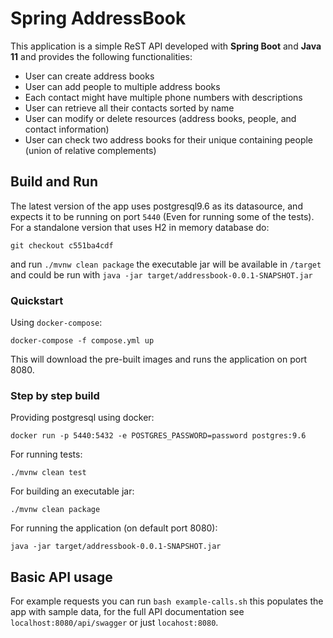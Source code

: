 # Spring AddressBook

This application is a simple ReST API developed with **Spring Boot** and **Java 11** and provides the following
functionalities:

* User can create address books
* User can add people to multiple address books
* Each contact might have multiple phone numbers with descriptions
* User can retrieve all their contacts sorted by name
* User can modify or delete resources (address books, people, and contact information)
* User can check two address books for their unique containing people (union of relative complements)

## Build and Run

The latest version of the app uses postgresql9.6 as its datasource, and expects it to be running on port `5440` (Even
for running some of the tests). For a standalone version that uses H2 in memory database do:

```aidl
git checkout c551ba4cdf
```

and run `./mvnw clean package` the executable jar will be available in `/target` and could be run
with `java -jar target/addressbook-0.0.1-SNAPSHOT.jar`

### Quickstart

Using `docker-compose`:

```aidl
docker-compose -f compose.yml up
```

This will download the pre-built images and runs the application on port 8080.

### Step by step build

Providing postgresql using docker:

```aidl
docker run -p 5440:5432 -e POSTGRES_PASSWORD=password postgres:9.6
```

For running tests:

```aidl
./mvnw clean test
```

For building an executable jar:

```aidl
./mvnw clean package
```

For running the application (on default port 8080):

```aidl
java -jar target/addressbook-0.0.1-SNAPSHOT.jar
```

## Basic API usage

For example requests you can run `bash example-calls.sh` this populates the app with sample data, for the full API
documentation see `localhost:8080/api/swagger` or just `locahost:8080`.